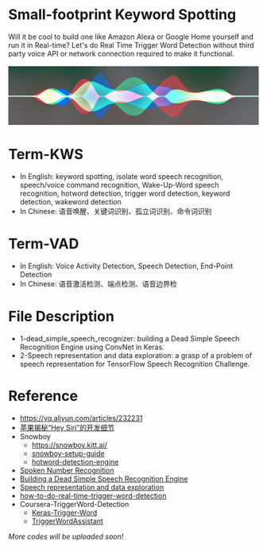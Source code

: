 # Small-footprint Keyword Spotting
Will it be cool to build one like Amazon Alexa or Google Home yourself and run it in Real-time? Let's do Real Time Trigger Word Detection without third party voice API or network connection required to make it functional.<br><br>
![](/hey.png)

# Term-KWS
* In English: keyword spotting, isolate word speech recognition, speech/voice command recognition, Wake-Up-Word speech recognition, hotword detection, trigger word detection, keyword detection, wakeword detection
* In Chinese: 语音唤醒、关键词识别、孤立词识别、命令词识别

# Term-VAD
* In English: Voice Activity Detection, Speech Detection, End-Point Detection
* In Chinese: 语音激活检测、端点检测、语音边界检

# File Description
* 1-dead_simple_speech_recognizer: building a Dead Simple Speech Recognition Engine using ConvNet in Keras.
* 2-Speech representation and data exploration: a grasp of a problem of speech representation for TensorFlow Speech Recognition Challenge.


# Reference
* https://yq.aliyun.com/articles/232231
* [苹果揭秘“Hey Siri”的开发细节](https://www.leiphone.com/news/201710/IO3uxgYZyHt0AcPI.html)
* Snowboy
  * https://snowboy.kitt.ai/
  * [snowboy-setup-guide](http://blog.csdn.net/b735098742/article/details/78445981)
  * [hotword-detection-engine](https://www.wandianshenme.com/play/smart-speaker-hotword-detection-engine-snowboy-setup-guide/)
* [Spoken Number Recognition](https://github.com/RichardLiuLiu/Spoken_Number_Recognition)
* [Building a Dead Simple Speech Recognition Engine](https://blog.manash.me/building-a-dead-simple-word-recognition-engine-using-convnet-in-keras-25e72c19c12b)
* [Speech representation and data exploration](https://www.kaggle.com/davids1992/speech-representation-and-data-exploration)
* [how-to-do-real-time-trigger-word-detection](https://hackernoon.com/how-to-do-real-time-trigger-word-detection-with-keras-b8a56ab106b7)
* Coursera-TriggerWord-Detection
  * [Keras-Trigger-Word](https://github.com/Tony607/Keras-Trigger-Word)
  * [TriggerWordAssistant](https://github.com/susantabiswas/TriggerWordAssistant)


*More codes will be uploaded soon!*
